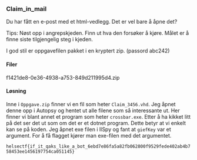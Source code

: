 ### Claim_in_mail
Du har fått en e-post med et html-vedlegg. Det er vel bare å åpne det?

Tips: Nøst opp i angrepskjeden. Finn ut hva den forsøker å kjøre. Målet er å finne siste tilgjengelig steg i kjeden.

I god stil er oppgavefilen pakket i en kryptert zip. (passord abc242)

#### Filer
f1421de8-0e36-4938-a753-849d211995d4.zip

#### Løsning
Inne i `Oppgave.zip` finner vi en fil som heter `Claim_3456.vhd`. Jeg åpnet denne opp i Autopsy og hentet ut alle filene som så interessante ut. Her finner vi blant annet et program som heter `crossbar.exe`. Etter å ha kikket litt på det ser det ut som om det er et dotnet program. Dette betyr at vi enkelt kan se på koden. Jeg åpnet exe filen i IlSpy og fant at `giefKey` var et argument. For å få flagget kjører man exe-filen med det argumentet.

`helsectf{if_it_qaks_like_a_bot_6ebd7e86fa5a82fb062800f9529fede402ab4b758453ee1456197754ca051145}`

